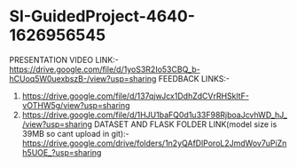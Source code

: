 # SI-GuidedProject-4640-1626956545
PRESENTATION VIDEO LINK:-
https://drive.google.com/file/d/1yoS3R2Io53CBQ_b-hCUoq5W0uexbszB-/view?usp=sharing
FEEDBACK LINKS:-
1. https://drive.google.com/file/d/137qjwJcx1DdhZdCVrRHSkltF-vOTHW5g/view?usp=sharing
2. https://drive.google.com/file/d/1HJU1baFQ0d1u33F98RjboaJcvhWD_hJ_/view?usp=sharing
DATASET AND FLASK FOLDER LINK(model size is 39MB so cant upload in git):-
https://drive.google.com/drive/folders/1n2yQAfDlPoroL2JmdWov7uPiZnh5UOE_?usp=sharing



